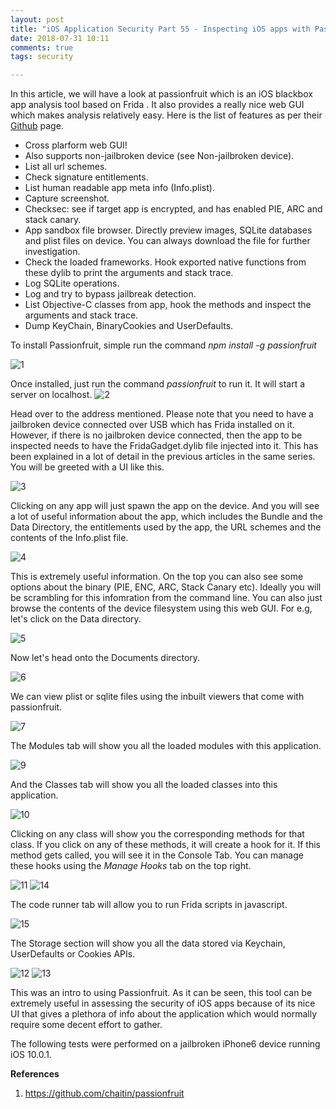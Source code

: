 ```yaml
---
layout: post
title: "iOS Application Security Part 55 - Inspecting iOS apps with Passionfruit"
date: 2018-07-31 10:11
comments: true
tags: security 

---
```


In this article, we will have a look at passionfruit which is an iOS blackbox app analysis tool based on Frida . It also provides a really nice web GUI which makes analysis relatively easy. Here is the list of features as per their [Github](https://github.com/chaitin/passionfruit) page.

*   Cross plarform web GUI!
*   Also supports non-jailbroken device (see Non-jailbroken device).
*   List all url schemes.
*   Check signature entitlements.
*   List human readable app meta info (Info.plist).
*   Capture screenshot.
*   Checksec: see if target app is encrypted, and has enabled PIE, ARC and stack canary.
*   App sandbox file browser. Directly preview images, SQLite databases and plist files on device. You can always download the file for further investigation.
*   Check the loaded frameworks. Hook exported native functions from these dylib to print the arguments and stack trace.
*   Log SQLite operations.
*   Log and try to bypass jailbreak detection.
*   List Objective-C classes from app, hook the methods and inspect the arguments and stack trace.
*   Dump KeyChain, BinaryCookies and UserDefaults.

<!--more-->

To install Passionfruit, simple run the command _npm install -g passionfruit_

![1](/images/posts/ios55/1.png)

Once installed, just run the command _passionfruit_ to run it. It will start a server on localhost. ![2](/images/posts/ios55/2.png)

Head over to the address mentioned. Please note that you need to have a jailbroken device connected over USB which has Frida installed on it. However, if there is no jailbroken device connected, then the app to be inspected needs to have the FridaGadget.dylib file injected into it. This has been explained in a lot of detail in the previous articles in the same series. You will be greeted with a UI like this.

![3](/images/posts/ios55/3.png)

Clicking on any app will just spawn the app on the device. And you will see a lot of useful information about the app, which includes the Bundle and the Data Directory, the entitlements used by the app, the URL schemes and the contents of the Info.plist file.

![4](/images/posts/ios55/4.png)

This is extremely useful information. On the top you can also see some options about the binary (PIE, ENC, ARC, Stack Canary etc). Ideally you will be scrambling for this infomration from the command line. You can also just browse the contents of the device filesystem using this web GUI. For e.g, let's click on the Data directory.

![5](/images/posts/ios55/5.png)

Now let's head onto the Documents directory.

![6](/images/posts/ios55/6.png)

We can view plist or sqlite files using the inbuilt viewers that come with passionfruit.

![7](/images/posts/ios55/7.png)

The Modules tab will show you all the loaded modules with this application.

![9](/images/posts/ios55/9.png)

And the Classes tab will show you all the loaded classes into this application.

![10](/images/posts/ios55/10.png)

Clicking on any class will show you the corresponding methods for that class. If you click on any of these methods, it will create a hook for it. If this method gets called, you will see it in the Console Tab. You can manage these hooks using the _Manage Hooks_ tab on the top right.

![11](/images/posts/ios55/11.png) ![14](/images/posts/ios55/14.png)

The code runner tab will allow you to run Frida scripts in javascript.

![15](/images/posts/ios55/15.png)

The Storage section will show you all the data stored via Keychain, UserDefaults or Cookies APIs.

![12](/images/posts/ios55/12.png) ![13](/images/posts/ios55/13.png)

This was an intro to using Passionfruit. As it can be seen, this tool can be extremely useful in assessing the security of iOS apps because of its nice UI that gives a plethora of info about the application which would normally require some decent effort to gather.

The following tests were performed on a jailbroken iPhone6 device running iOS 10.0.1.

**References**

1.  https://github.com/chaitin/passionfruit
